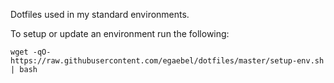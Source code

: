 Dotfiles used in my standard environments.

To setup or update an environment run the following:

```
wget -qO- https://raw.githubusercontent.com/egaebel/dotfiles/master/setup-env.sh | bash
```
